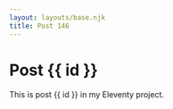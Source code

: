 ```yaml
---
layout: layouts/base.njk
title: Post 146
---
```


# Post {{ id }}

This is post {{ id }} in my Eleventy project.
